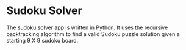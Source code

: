 # Sudoku Solver
The sudoku solver app is written in Python. It uses the recursive backtracking algorithm to find a valid Sudoku puzzle solution given a starting 9 X 9 sudoku board.
